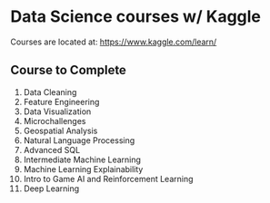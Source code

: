 # Data Science courses w/ Kaggle 

Courses are located at: https://www.kaggle.com/learn/

## Course to Complete
1. Data Cleaning
2. Feature Engineering
3. Data Visualization
4. Microchallenges
5. Geospatial Analysis
6. Natural Language Processing
7. Advanced SQL
8. Intermediate Machine Learning
9. Machine Learning Explainability
10. Intro to Game AI and Reinforcement Learning
11. Deep Learning